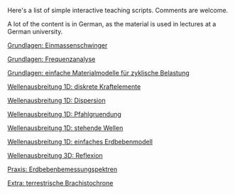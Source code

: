 Here's a list of simple interactive teaching scripts. Comments are welcome.

A lot of the content is in German, as the material is used in lectures at a German university.

[Grundlagen: Einmassenschwinger](basics_single_mass_oscillator.html)

[Grundlagen: Frequenzanalyse](basics_frequency_analysis.html)

[Grundlagen: einfache Materialmodelle für zyklische Belastung](basics_soil_model.html)

[Wellenausbreitung 1D: diskrete Kraftelemente](wave1d_discrete_elements.html)

[Wellenausbreitung 1D: Dispersion](wave1d_dispersion.html)

[Wellenausbreitung 1D: Pfahlgruendung](wave1d_pile.html)

[Wellenausbreitung 1D: stehende Wellen](wave1d_resonant_column.html)

[Wellenausbreitung 1D: einfaches Erdbebenmodell](wave1d_earthquake.html)

[Wellenausbreitung 3D: Reflexion](wave3d_reflection.html)

[Praxis: Erdbebenbemessungspektren](applications_elastic_response_spectrum.html)

[Extra: terrestrische Brachistochrone](extra_terrestrial_brachistochrone.html)

